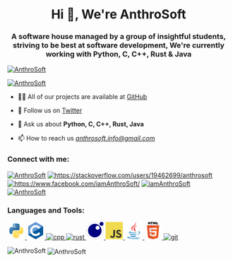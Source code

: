 <h1 align="center">Hi 👋, We're AnthroSoft</h1>
<h3 align="center">A software house managed by a group of insightful students, striving to be best at software development, We're currently working with Python, C, C++, Rust & Java</h3>

<p align="left"> <a href="https://github.com/ryo-ma/github-profile-trophy"><img src="https://github-profile-trophy.vercel.app/?username=AnthroSoft" alt="AnthroSoft" /></a> </p>

<p align="left"> <a href="https://twitter.com/Anthro_Soft" target="blank"><img src="https://img.shields.io/twitter/follow/Anthro_Soft?logo=twitter&style=for-the-badge" alt="AnthroSoft" /></a> </p>

- 👨‍💻 All of our projects are available at [GitHub](https://github.com/AnthroSoft?tab=repositories)

- 📝 Follow us on [Twitter](https://twitter.com/Anthro_Soft)

- 💬 Ask us about **Python, C, C++, Rust, Java**

- 📫 How to reach us *anthrosoft.info@gmail.com*

<h3 align="left">Connect with me:</h3>
<p align="left">
<a href="https://twitter.com/Anthro_Soft" target="blank"><img align="center" src="https://raw.githubusercontent.com/rahuldkjain/github-profile-readme-generator/master/src/images/icons/Social/twitter.svg" alt="AnthroSoft" height="30" width="40" /></a>
<a href="https://stackoverflow.com/users/19462699/anthrosoft" target="blank"><img align="center" src="https://raw.githubusercontent.com/rahuldkjain/github-profile-readme-generator/master/src/images/icons/Social/stack-overflow.svg" alt="https://stackoverflow.com/users/19462699/anthrosoft" height="30" width="40" /></a>
<a href="https://fb.com/https://www.facebook.com/iamAnthroSoft/" target="blank"><img align="center" src="https://raw.githubusercontent.com/rahuldkjain/github-profile-readme-generator/master/src/images/icons/Social/facebook.svg" alt="https://www.facebook.com/iamAnthroSoft/" height="30" width="40" /></a>
<a href="https://instagram.com/iamAnthroSoft" target="blank"><img align="center" src="https://raw.githubusercontent.com/rahuldkjain/github-profile-readme-generator/master/src/images/icons/Social/instagram.svg" alt="iamAnthroSoft" height="30" width="40" /></a>
<a href="https://www.leetcode.com/AnthroSoft" target="blank"><img align="center" src="https://raw.githubusercontent.com/rahuldkjain/github-profile-readme-generator/master/src/images/icons/Social/leet-code.svg" alt="AnthroSoft" height="30" width="40" /></a>
</p>

<h3 align="left">Languages and Tools:</h3>
<p align="left"> <a href="https://www.python.org" target="_blank" rel="noreferrer"> <img src="https://raw.githubusercontent.com/devicons/devicon/master/icons/python/python-original.svg" alt="python" width="40" height="40"/> </a> <a href="https://www.w3schools.com/c/c_intro.php#:~:text=C%20is%20a%20general%2Dpurpose,write%20the%20UNIX%20operating%20system." target="_blank" rel="noreferrer"> <img src="https://raw.githubusercontent.com/devicons/devicon/master/icons/c/c-original.svg" alt="C" width="40" height="40"/> </a> <a href="https://www.w3schools.com/cpp/cpp_intro.asp" target="_blank" rel="noreferrer"> <img src="https://raw.githubusercontent.com/isocpp/logos/64ef037049f87ac74875dbe72695e59118b52186/cpp_logo.svg" alt="cpp" width="40" height="40"/> </a> <a href="https://www.rust-lang.org/" target="_blank" rel="noreferrer"> <img src="https://www.rust-lang.org/logos/rust-logo-512x512.png" alt="rust" width="40" height="40"/> </a> <a href="https://www.lua.org/start.html" target="_blank" rel="noreferrer"> <img src="https://raw.githubusercontent.com/devicons/devicon/master/icons/lua/lua-original.svg" alt="lua" width="40" height="40"/> </a> <a href="https://developer.mozilla.org/en-US/docs/Web/JavaScript" target="_blank" rel="noreferrer"> <img src="https://raw.githubusercontent.com/devicons/devicon/master/icons/javascript/javascript-original.svg" alt="javascript" width="40" height="40"/> </a> <a href="https://www.w3schools.com/java/" target="_blank" rel="noreferrer"> <img src="https://raw.githubusercontent.com/devicons/devicon/master/icons/java/java-original.svg" alt="java" width="40" height="40"/> </a> <a href="https://www.w3schools.com/html/" target="_blank" rel="noreferrer"> <img src="https://raw.githubusercontent.com/devicons/devicon/master/icons/html5/html5-original-wordmark.svg" alt="html" width="40" height="40"/> </a> <a href="https://git-scm.com/" target="_blank" rel="noreferrer"> <img src="https://www.vectorlogo.zone/logos/git-scm/git-scm-icon.svg" alt="git" width="40" height="40"/> </a> </p>

<p><img align="left" src="https://github-readme-stats.vercel.app/api/top-langs?username=anthrosoft&show_icons=true&locale=en&layout=compact" alt="AnthroSoft" /></p>

<p>&nbsp;<img align="center" src="https://github-readme-stats.vercel.app/api?username=AnthroSoft&show_icons=true&locale=en" alt="AnthroSoft" /></p>

